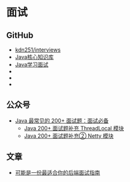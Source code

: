 #   面试

##  GitHub
-   [kdn251/interviews](https://github.com/kdn251/interviews)
-   [Java核心知识库](https://github.com/crossoverJie/JCSprout)
-   [Java学习面试](https://github.com/Snailclimb/JavaGuide)
-   []()
-   []()
-   []()



##  公众号
-   [Java 最常见的 200+ 面试题：面试必备](https://mp.weixin.qq.com/s/5r8qfBJg86XoKYM49dUVPQ)
    -   [Java 200+ 面试题补充 ThreadLocal 模块](https://mp.weixin.qq.com/s/hMC2pSvbz3ipho6uFbTdhg)
    -   [Java 200+ 面试题补充② Netty 模块](https://mp.weixin.qq.com/s/POWf1ERv0t0IMVNIG0Hwbw)


##  文章
-   [可能是一份最适合你的后端面试指南](https://www.javazhiyin.com/21634.html)



